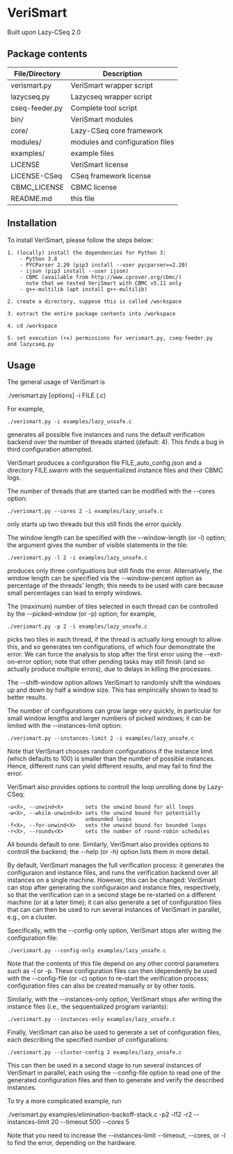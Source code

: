 # VeriSmart

Built upon Lazy-CSeq 2.0

## Package contents

| File/Directory | Description                     |
| -------------- | ------------------------------- |
| verismart.py   | VeriSmart wrapper script        |
| lazycseq.py    | Lazycseq wrapper script         |
| cseq-feeder.py | Complete tool script            |
| bin/           | VeriSmart modules               |
| core/          | Lazy-CSeq core framework        |
| modules/       | modules and configuration files |
| examples/      | example files                   |
| LICENSE        | VeriSmart license               |
| LICENSE-CSeq   | CSeq framework license          |
| CBMC_LICENSE   | CBMC license                    |
| README.md      | this file                       |

## Installation

To install VeriSmart, please follow the steps below:

    1. (locally) install the dependencies for Python 3:
        - Python 3.8
        - PYCParser 2.20 (pip3 install --user pycparser==2.20)
        - ijson (pip3 install --user ijson)
        - CBMC (available from http://www.cprover.org/cbmc/) 
          note that we tested VeriSmart with CBMC v5.11 only
        - g++-multilib (apt install g++-multilib)
    
    2. create a directory, suppose this is called /workspace
    
    3. extract the entire package contents into /workspace
    
    4. cd /workspace
    
    5. set execution (+x) permissions for verismart.py, cseq-feeder.py 
    and lazycseq.py

## Usage

The general usage of VeriSmart is 

   ./verismart.py [options] -i FILE (.c)

For example,  

    ./verismart.py -i examples/lazy_unsafe.c 

generates all possible five instances and runs the default verification backend
over the number of threads started (default: 4). This finds a bug in third
configuration attempted.

VeriSmart produces a configuration file FILE_auto_config.json and a directory
FILE.swarm with the sequentialized instance files and their CBMC logs.

The number of threads that are started can be modified with the --cores option:

    ./verismart.py --cores 2 -i examples/lazy_unsafe.c 

only starts up two threads but this still finds the error quickly.

The window length can be specified with the --window-length (or -l) option; the
argument gives the number of visible statements in the tile:

    ./verismart.py -l 2 -i examples/lazy_unsafe.c 

produces only three configuations but still finds the error. Alternatively, the
window length can be specified via the --window-percent option as percentage of
the threads' length; this needs to be used with care because small percentages
can lead to empty windows.

The (maximum) number of tiles selected in each thread can be controlled by the
--picked-window (or -p) option; for example, 

    ./verismart.py -p 2 -i examples/lazy_unsafe.c 

picks two tiles in each thread, if the thread is actually long enough to allow
this, and so generates ten configurations, of which four demonstrate the error.
We can force the analysis to stop after the first error using the
--exit-on-error option; note that other pending tasks may still finish (and so
actually produce multiple errors), due to delays in killing the processes.

The --shift-window option allows VeriSmart to randomly shift the windows up and
down by half a window size. This has empirically shown to lead to better
results.

The number of configurations can grow large very quickly, in particular for
small window lengths and larger numbers of picked windows; it can be limited
with the --instances-limit option:

    ./verismart.py --instances-limit 2 -i examples/lazy_unsafe.c 

Note that VeriSmart chooses random configurations if the instance limit (which
defaults to 100) is smaller than the number of possible instances.  Hence,
different runs can yield different results, and may fail to find the error.

VeriSmart also provides options to controll the loop unrolling done by
Lazy-CSeq:

    -u<X>, --unwind<X>       sets the unwind bound for all loops
    -w<X>, --while-unwind<X> sets the unwind bound for potentially 
                             unbounded loops
    -f<X>, --for-unwind<X>   sets the unwind bound for bounded loops
    -r<X>, --rounds<X>       sets the number of round-robin schedules

All bounds default to one. Similarly, VeriSmart also provides options to
controll the backend; the --help (or -h) option lists them in more detail.

By default, VeriSmart manages the full verification process: it generates the
configuraion and instance files, and runs the verification backend over all
instances on a single machine. However, this can be changed: VeriSmart can stop
after generating the configuraion and instance files, respectively, so that the
verification can in a second stage be re-started on a different machine (or at
a later time); it can also generate a set of configuration files that can can
then be used to run several instances of VeriSmart in parallel, e.g., on a
cluster.

Specifically, with the --config-only option, VeriSmart
stops afer writing the configuration file:

    ./verismart.py --config-only examples/lazy_unsafe.c

Note that the contents of this file depend on any other control parameters such
as -l or -p.  These configuration files can then idependently be used with the
--config-file (or -c) option to re-start the verification process;
configuration files can also be created manually or by other tools.

Similarly, with the --instances-only option, VeriSmart stops afer 
writing the instance files (i.e., the sequentialized program
variants):

    ./verismart.py --instances-only examples/lazy_unsafe.c

Finally, VeriSmart can also be used to generate a set of configuration
files, each describing the specified number of configurations:

    ./verismart.py --cluster-config 2 examples/lazy_unsafe.c

This can then be used in a second stage to run several instances 
of VeriSmart in parallel, each using the --config-file option to 
read one of the generated configuration files and then to generate
and verify the described instances.

To try a more complicated example, run

  ./verismart.py examples/elimination-backoff-stack.c -p2 -l12 -r2 --instances-limit 20 --timeout 500 --cores 5

Note that you need to increase the --instances-limit --timeout, --cores, or -l 
to find the error, depending on the hardware.
